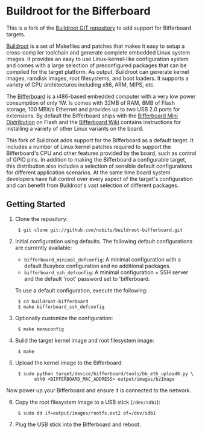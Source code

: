 Buildroot for the Bifferboard
=============================

This is a fork of the [Buildroot GIT repository][] to add support for
Bifferboard targets.

[Buildroot][] is a set of Makefiles and patches that makes it easy to setup
a cross-compiler toolchain and generate complete embedded Linux system
images. It provides an easy to use Linux-kernel-like configuration system
and comes with a large selection of preconfigured packages that can be
compiled for the target platform. As output, Buildroot can generate kernel
images, ramdisk images, root filesystems, and boot loaders. It supports a
variety of CPU architectures including x86, ARM, MIPS, etc.

The [Bifferboard][] is a i486-based embedded computer with a very low power
consumption of only 1W. Is comes with 32MB of RAM, 8MB of Flash storage,
100 MBit/s Ethernet and provides up to two USB 2.0 ports for extensions. By
default the Bifferboard ships with the [Bifferboard Mini Distribution][] on
Flash and the [Bifferboard Wiki][] contains instructions for installing a
variety of other Linux variants on the board.

This fork of Buildroot adds support for the Bifferboard as a default
target. It includes a number of Linux kernel patches required to support
the Bifferboard's CPU and other features provided by the board, such as
control of GPIO pins. In addition to making the Bifferboard a configurable
target, this distribution also includes a selection of sensible default
configurations for different application scenarios. At the same time board
system developers have full control over every aspect of the target's
configuration and can benefit from Buildroot's vast selection of different
packages.

[Buildroot]: http://buildroot.uclibc.org/
[Buildroot GIT repository]: git://git.buildroot.net/buildroot

[Bifferboard]: http://bifferos.bizhat.com/
[Bifferboard Wiki]: http://sites.google.com/site/bifferboard/
[Bifferboard Mini Distribution]: http://sites.google.com/site/bifferboard/Home/bifferboard-mini-distribution

Getting Started
---------------

1. Clone the repository:

        $ git clone git://github.com/nobits/buildroot-bifferboard.git

2. Initial configuration using defaults. The following default 
   configurations are currently available:
   
   * `bifferboard_minimal_defconfig`: A minimal configuration with a default
     Busybox configuration and no additional packages.
   * `bifferboard_ssh_defconfig`: A minimal configuration + SSH server and
     the default 'root' password set to 'bifferboard.
 
   To use a default configuration, execute the following:

        $ cd buildroot-bifferboard
        $ make bifferboard_ssh_defconfig

3. Optionally customize the configuration:

        $ make menuconfig

4. Build the target kernel image and root filesystem image:

        $ make

5. Upload the kernel image to the Bifferboard:

        $ sudo python target/device/bifferboard/tools/bb_eth_upload8.py \
              eth0 <BIFFERBOARD_MAC_ADDRESS> output/images/bzImage

  Now power up your Bifferboard and ensure it is connected to the network.

6. Copy the root filesystem image to a USB stick (`/dev/sdb1`):

        $ sudo dd if=output/images/rootfs.ext2 of=/dev/sdb1

7. Plug the USB stick into the Bifferboard and reboot.
